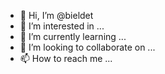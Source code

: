 - 👋 Hi, I’m @bieldet
- 👀 I’m interested in ...
- 🌱 I’m currently learning ...
- 💞️ I’m looking to collaborate on ...
- 📫 How to reach me ...

<!---
bieldet/bieldet is a ✨ special ✨ repository because its `README.md` (this file) appears on your GitHub profile.
You can click the Preview link to take a look at your changes.
--->
